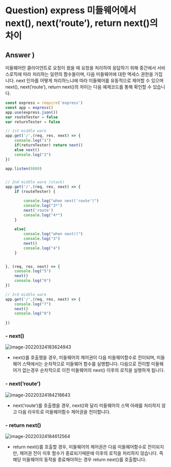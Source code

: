 # Question) express 미들웨어에서 next(), next(’route’), return next()의 차이



## Answer )

미들웨어란 클라이언트로 요청이 왔을 때 요청을 처리하여 응답하기 위해 중간에서 서비스로직에 따라 처리하는 일련의 함수들이며, 다음 미들웨어에 대한 엑세스 권한을 가집니다. next 인자를 어떻게 처리하느냐에 따라 미들웨어를 유동적으로 제어할 수 있으며  next(), next(’route’), return next()의 차이는 다음 예제코드를 통해 확인할 수 있습니다. 

```javascript
const express = require('express')
const app = express()
app.use(express.json())
var routeTester = false
var returnTester = false

// 1st middle ware 
app.get('/',(req, res, next) => {
	console.log("1")
	if(returnTester) return next() 
	else next() 
	console.log("2")
})

app.listen(8080)


// 2nd middle ware (stack)
app.get('/',(req, res, next) => {
	if (routeTester) {

		console.log("when next('route')")
		console.log("3*")
		next('route')
		console.log("4*")
	} 
	
	else{
		console.log("when next()")
		console.log("3")
		next()
		console.log("4")
	}


}, (req, res, next) => {
	console.log("5")
	next()
	console.log("6")
})

// 3rd middle ware 
app.get('/',(req, res, next) => {
	console.log("7")
	next() 
	console.log("8")
	
})
```





### - next()

![image-20220324183624943](https://user-images.githubusercontent.com/71999370/169799094-1488a206-2aa4-4bc0-bb12-16eb8e6eb274.png)


- next()를 호출했을 경우, 미들웨어의 제어권이 다음 미들웨어함수로 전이되며,  미들웨어 스택에서는 순차적으로 미들웨어 함수를 실행합니다. 다음으로 전이할 미들웨어가 없는경우 순차적으로 이전 미들웨어의 next() 이후의 로직을 실행하게 됩니다. 

### - next(’route’) 

![image-20220324184218643](https://user-images.githubusercontent.com/71999370/169799111-9f3be795-7e7e-49ab-9b74-f5e7b7eb0152.png)

- next(’route’)를 호출했을 경우, next()와 달리 미들웨어의 스택 아래를 처리하지 않고 다음 라우트로 미들웨어함수 제어권을 전이합니다.

### - return next()

![image-20220324184612564](https://user-images.githubusercontent.com/71999370/169799123-ef7b5488-46f1-490e-bc83-5a3d6dc17213.png)

- return next()를 호출할 경우, 미들웨어의 제어권은 다음 미들웨어함수로 전이되지만,  제어권 전이 이후 함수가 종료되기때문에 이후의 로직을 처리하지 않습니다. 즉 해당 미들웨어의 동작을 종료해야하는 경우  return next()를 호출합니다.
